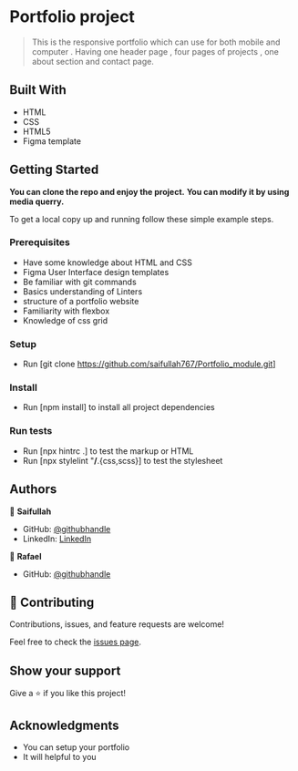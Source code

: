 # Portfolio project

> This is the responsive portfolio which can use for both mobile and computer . Having one header page , four pages of projects , one about section and contact page.

## Built With

- HTML
- CSS
- HTML5
- Figma template

## Getting Started

**You can clone the repo and enjoy the project.**
**You can modify it by using media querry.**

To get a local copy up and running follow these simple example steps.

### Prerequisites

- Have some knowledge about HTML and CSS
- Figma User Interface design templates
- Be familiar with git commands
- Basics understanding of Linters
- structure of a portfolio website
- Familiarity with flexbox
- Knowledge of css grid

### Setup

- Run [git clone https://github.com/saifullah767/Portfolio_module.git]

### Install

- Run [npm install] to install all project dependencies

### Run tests

- Run [npx hintrc .] to test the markup or HTML
- Run [npx stylelint "**/**.{css,scss}] to test the stylesheet

## Authors

👤 **Saifullah**

- GitHub: [@githubhandle](https://github.com/saifullah767)
- LinkedIn: [LinkedIn](https://www.linkedin.com/in/saifullah-khan-b0637b169)

👤 **Rafael**

- GitHub: [@githubhandle](https://github.com/rega1237)

## 🤝 Contributing

Contributions, issues, and feature requests are welcome!

Feel free to check the [issues page](../../issues/).

## Show your support

Give a ⭐️ if you like this project!

## Acknowledgments

- You can setup your portfolio
- It will helpful to you
